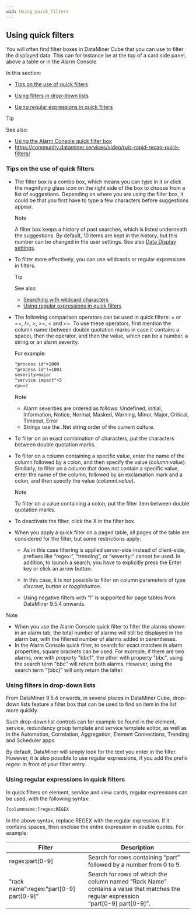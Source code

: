 ```yaml
---
uid: Using_quick_filters
---
```


## Using quick filters

You will often find filter boxes in DataMiner Cube that you can use to filter the displayed data. This can for instance be at the top of a card side panel, above a table or in the Alarm Console.

In this section:

- [Tips on the use of quick filters](#tips-on-the-use-of-quick-filters)

- [Using filters in drop-down lists](#using-filters-in-drop-down-lists)

- [Using regular expressions in quick filters](#using-regular-expressions-in-quick-filters)

> [!TIP]
> See also:
> - [Using the Alarm Console quick filter box](../../part_2/alarms/Working_with_the_Alarm_Console.md#using-the-alarm-console-quick-filter-box)
> - <https://community.dataminer.services/video/ruis-rapid-recap-quick-filters/>

### Tips on the use of quick filters

- The filter box is a combo box, which means you can type in it or click the magnifying glass icon on the right side of the box to choose from a list of suggestions. Depending on where you are using the filter box, it could be that you first have to type a few characters before suggestions appear.

    > [!NOTE]
    > A filter box keeps a history of past searches, which is listed underneath the suggestions. By default, 10 items are kept in the history, but this number can be changed in the user settings. See also [Data Display settings](User_settings.md#data-display-settings).

- To filter more effectively, you can use wildcards or regular expressions in filters.

    > [!TIP]
    > See also:
    > - [Searching with wildcard characters](Searching_in_DataMiner_Cube.md#searching-with-wildcard-characters)
    > - [Using regular expressions in quick filters](#using-regular-expressions-in-quick-filters)

- The following comparison operators can be used in quick filters: = or ==, *!=*, *\>*, *\>=*, *\<* and *\<=*. To use these operators, first mention the column name (between double quotation marks in case it contains a space), then the operator, and then the value, which can be a number, a string or an alarm severity.

    For example:

    ```txt
    "process id">1000
    "process id"!=1001
    severity>major
    "service impact">5
    cpu>2
    ```

    > [!NOTE]
    > - Alarm severities are ordered as follows: Undefined, initial, Information, Notice, Normal, Masked, Warning, Minor, Major, Critical, Timeout, Error
    > - Strings use the .Net string order of the current culture.

- To filter on an exact combination of characters, put the characters between double quotation marks.

- To filter on a column containing a specific value, enter the name of the column followed by a colon, and then specify the value (*column:value*). Similarly, to filter on a column that does not contain a specific value, enter the name of the column, followed by an exclamation mark and a colon, and then specify the value (*column!:value*).

    > [!NOTE]
    > To filter on a value containing a colon, put the filter item between double quotation marks.

- To deactivate the filter, click the X in the filter box.

- When you apply a quick filter on a paged table, all pages of the table are considered for the filter, but some restrictions apply:

    - As in this case filtering is applied server-side instead of client-side, prefixes like “regex:”, “trending”, or “severity:” cannot be used. In addition, to launch a search, you have to explicitly press the Enter key or click an arrow button.

    - In this case, it is not possible to filter on column parameters of type *discreet*, *button* or *togglebutton*.

    - Using negative filters with “!” is supported for page tables from DataMiner 9.5.4 onwards.

> [!NOTE]
> - When you use the Alarm Console quick filter to filter the alarms shown in an alarm tab, the total number of alarms will still be displayed in the alarm bar, with the filtered number of alarms added in parentheses.
> - In the Alarm Console quick filter, to search for exact matches in alarm properties, square brackets can be used. For example, if there are two alarms, one with property "bbc1", the other with property "bbc", using the search term "bbc" will return both alarms. However, using the search term "\[bbc\]" will only return the latter.

### Using filters in drop-down lists

From DataMiner 9.5.4 onwards, in several places in DataMiner Cube, drop-down lists feature a filter box that can be used to find an item in the list more quickly.

Such drop-down list controls can for example be found in the element, service, redundancy group template and service template editor, as well as in the Automation, Correlation, Aggregation, Element Connections, Trending and Scheduler apps.

By default, DataMiner will simply look for the text you enter in the filter. However, it is also possible to use regular expressions, if you add the prefix *regex:* in front of your filter entry.

### Using regular expressions in quick filters

In quick filters on element, service and view cards, regular expressions can be used, with the following syntax:

```txt
[columnname:]regex:REGEX
```

In the above syntax, replace REGEX with the regular expression. If it contains spaces, then enclose the entire expression in double quotes. For example:

| Filter                                      | Description                                                                                                                               |
|---------------------------------------------|-------------------------------------------------------------------------------------------------------------------------------------------|
| regex:part\[0-9\]                           | Search for rows containing “part” followed by a number from 0 to 9.                                                                       |
| "rack name":regex:"part\[0-9\] part\[0-9\]" | Search for rows of which the column named “Rack Name” contains a value that matches the regular expression <br>“part\[0-9\] part\[0-9\]”. |
